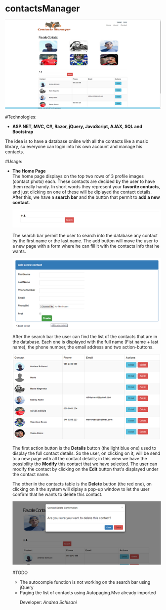 # contactsManager

![alt tag](https://github.com/NyO1/contactsManager/blob/master/app_screenshot.png)

#Technologies:
<ul>
<li><b>ASP.NET, MVC, C#, Razor, jQuery, JavaScript, AJAX, SQL and Bootstrap</b></ul></li>

The idea is to have a database online with all the contacts like a music library, so everyone can login into his own account and manage his contacts.

#Usage:
<ul>
<li><b>The Home Page</b></li>
The home page displays on the top two rows of 3 profile images (contact photo) each.
These contacts are decided by the user to have them really handy. In short words they represent your <b>favorite contacts</b>, and just clicking on one of these will be diplayed the contact details.
After this, we have a <b>search bar</b> and the button that permit to <b>add a new contact</b>.

![alt tag](https://github.com/NyO1/contactsManager/blob/master/Images/searcadd.png)

The search bar permit the user to search into the database any contact by the first name or the last name.
The add button will move the user to a new page with a form where he can fill it with the contacts info that he wants.

![alt tag](https://github.com/NyO1/contactsManager/blob/master/Images/addForm.png)

After the search bar the user can find the list of the contacts that are in the database.
Each one is displayed with the full name (Fist name + last name), the phone number, the email address and two action-buttons.

![alt tag](https://github.com/NyO1/contactsManager/blob/master/Images/tableView.png)

The first action button is the <b>Details</b> button (the light blue one) used to display the full contact details. So the user, on clicking on it, will be send to a new page with all the contact details; in this view we have the possibility tho <b>Modify</b> this contact that we have selected. The user can modify the contact by clicking on the <b>Edit</b> button that's displayed under the contact name.

The other in the contacts table is the <b>Delete</b> button (the red one), on clicking on it the system will diplay a pop-up window to let the user confirm that he wants to delete this contact.

![alt tag](https://github.com/NyO1/contactsManager/blob/master/Images/deletepop.png)



#TODO
<ul>
<li>The autocomple function is not working on the search bar using jQuery</li>
<li>Paging the list of contacts using Autopaging.Mvc already imported</li>



Developer: <em>Andrea Schisani</em>


